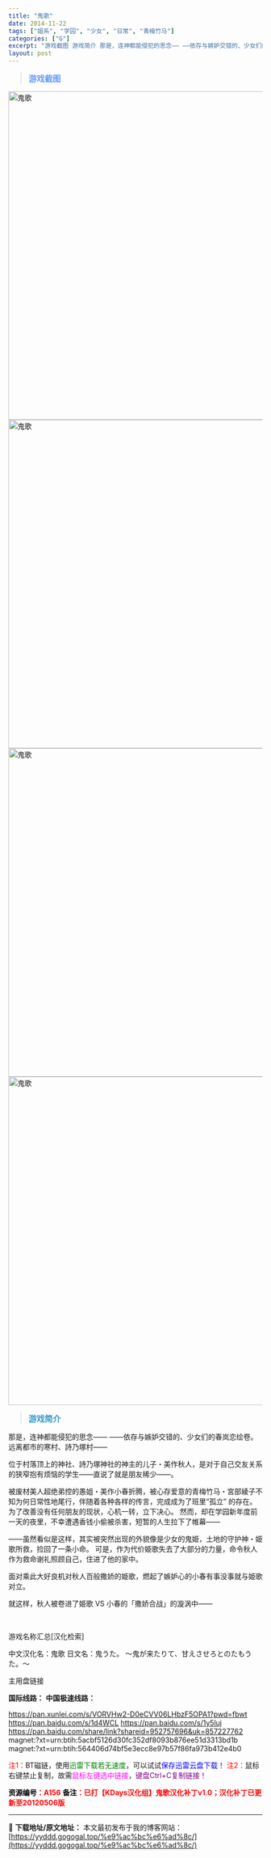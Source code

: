 ```yaml
---
title: "鬼歌"
date: 2014-11-22
tags: ["姐系", "学园", "少女", "日常", "青梅竹马"]
categories: ["G"]
excerpt: "游戏截图 游戏简介 那是，连神都能侵犯的思念—— ——依存与嫉妒交错的、少女们的春岚恋绘卷。远离都市的寒村、詩乃塚村—— 位于村落顶上的神社、詩乃塚神社的神主的儿子・美作秋人，是对于自己交友关系的狭窄抱有烦恼的学生——直说了就是朋友稀少——。 被废材美人超绝弟控的愚姐・美作小春折腾，被心存爱意的青梅&hellip;"
layout: post
---
```


<div>
<blockquote><b><span style="font-size: 12pt; color: #6699ff;">游戏截图</span></b></blockquote>
<div><img title="点击放大" src="https://yyddd.gogogal.top/wp-content/uploads/2025/04/20250429_6810feb6861fe.webp" alt="鬼歌" width="650" /></div>
<div><img title="点击放大" src="https://yyddd.gogogal.top/wp-content/uploads/2025/04/20250429_6810feb98ada9.webp" alt="鬼歌" width="650" /></div>
<div><img title="点击放大" src="https://yyddd.gogogal.top/wp-content/uploads/2025/04/20250429_6810febb57319.webp" alt="鬼歌" width="650" /></div>
<div><img title="点击放大" src="https://yyddd.gogogal.top/wp-content/uploads/2025/04/20250429_6810febe25ba8.webp" alt="鬼歌" width="650" /></div>
<blockquote><b><span style="font-size: 12pt; color: #3399cc;">游戏简介</span></b></blockquote>
<div>那是，连神都能侵犯的思念——
——依存与嫉妒交错的、少女们的春岚恋绘卷。远离都市的寒村、詩乃塚村——

位于村落顶上的神社、詩乃塚神社的神主的儿子・美作秋人，是对于自己交友关系的狭窄抱有烦恼的学生——直说了就是朋友稀少——。

被废材美人超绝弟控的愚姐・美作小春折腾，被心存爱意的青梅竹马・宮部綾子不知为何日常性地尾行，伴随着各种各样的传言，完成成为了班里“孤立” 的存在。为了改善没有任何朋友的现状，心机一转，立下决心。
然而，却在学园新年度前一天的夜里，不幸遭遇香钱小偷被杀害，短暂的人生拉下了帷幕——

——虽然看似是这样，其实被突然出现的外貌像是少女的鬼姫，土地的守护神・姫歌所救，捡回了一条小命。
可是，作为代价姫歌失去了大部分的力量，命令秋人作为救命谢礼照顾自己，住进了他的家中。

面对乘此大好良机对秋人百般撒娇的姫歌，燃起了嫉妒心的小春有事没事就与姫歌对立。

就这样，秋人被卷进了姫歌 VS 小春的「撒娇合战」的漩涡中——

</div>
&nbsp;

游戏名称汇总[汉化检索]

中文汉化名：鬼歌
日文名：鬼うた。 〜鬼が来たりて、甘えさせろとのたもうた。〜

</div>
<div class="panel panel-primary">
<div class="panel-heading">主用盘链接</div>
<div class="panel-body">

<b>国际线路：</b>
<b>中国极速线路：</b>

<!--wechatfans start-->

https://pan.xunlei.com/s/VORVHw2-D0eCVV06LHbzF5OPA1?pwd=fbwt
https://pan.baidu.com/s/1d4WCL
https://pan.baidu.com/s/1y5luj
https://pan.baidu.com/share/link?shareid=952757696&uk=857227762
magnet:?xt=urn:btih:5acbf5126d30fc352df8093b876ee51d3313bd1b
magnet:?xt=urn:btih:564406d74bf5e3ecc8e97b57f86fa973b412e4b0

<!--wechatfans end-->
<span style="color: #ff0000;">注1：</span>BT磁链，使用<span style="color: #008000;">迅雷下载若无速度</span>，可以试试<span style="color: #0000ff;">保存迅雷云盘下载！</span>
<span style="color: #ff0000;">注2：</span>鼠标右键禁止复制，故需<span style="color: #ff00ff;">鼠标左键选中链接</span>，<span style="color: #800080;">键盘Ctrl+C复制链接！</span>

</div>
<div class="panel-footer"><span style="color: #ff0000;"><b><span style="color: #000000;">资源编号</span>：A156</b></span>
<span style="color: #ff0000;"><b><span style="color: #000000;">备注</span>：已打【KDays汉化组】鬼歌汉化补丁v1.0；汉化补丁已更新至20120506版</b></span></div>
</div>

---
📖 **下载地址/原文地址：** 本文最初发布于我的博客网站：[https://yyddd.gogogal.top/%e9%ac%bc%e6%ad%8c/](https://yyddd.gogogal.top/%e9%ac%bc%e6%ad%8c/)

